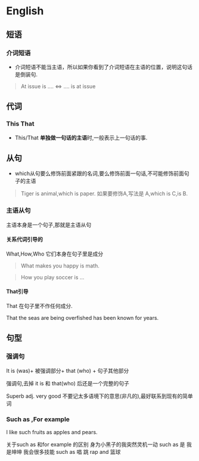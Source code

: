 # English

## 短语

### 介词短语

- 介词短语不能当主语，所以如果你看到了介词短语在主语的位置，说明这句话是倒装句.
> At issue is .... $\iff$    .... is at issue

## 代词

### This That

- This/That **单独做一句话的主语**时,一般表示上一句话的事.

## 从句

- which从句要么修饰前面紧跟的名词,要么修饰前面一句话,不可能修饰前面句子的主语
> Tiger is animal,which is paper.   如果要修饰A,写法是 A,which is C,is B.

### 主语从句

主语本身是一个句子,那就是主语从句

#### 关系代词引导的

What,How,Who  它们本身在句子里是成分

> What makes you happy is math.

> How you play soccer is ...

#### That引导

That 在句子里不作任何成分.

That the seas are being overfished has been known for years.

## 句型

### 强调句

It is (was)+ 被强调部分+ that (who) + 句子其他部分

强调句,去掉 it is 和 that(who) 后还是一个完整的句子 

Superb adj. very good 不要记太多语境下的意思(非凡的),最好联系到现有的简单词


### Such as ,For example

I like such fruits as apples and pears.

关于such as 和for example 的区别 身为小黑子的我突然灵机一动
such as 是 我是坤坤 我会很多技能 such as 唱 跳 rap and 篮球